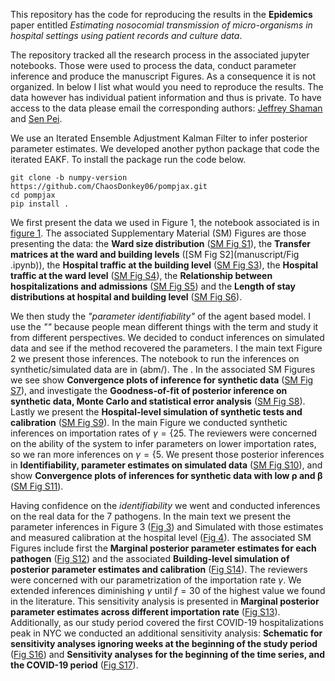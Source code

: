 This repository has the code for reproducing the results in the **Epidemics** paper entitled *Estimating nosocomial transmission of micro-organisms in hospital settings using patient records and culture data*.

The repository tracked all the research process in the associated jupyter notebooks. Those were used to process the data, conduct parameter inference and produce the manuscript Figures. As a consequence it is not organized. In below I list what would you need to reproduce the results. The data however has individual patient information and thus is private. To have access to the data please email the corresponding authors: [Jeffrey Shaman](https://www.publichealth.columbia.edu/profile/jeffrey-shaman-phd) and [Sen Pei](https://www.publichealth.columbia.edu/profile/sen-pei).

We use an Iterated Ensemble Adjustment Kalman Filter to infer posterior parameter estimates. We developed another python package that code the iterated EAKF. To install the package run the code below.

    git clone -b numpy-version https://github.com/ChaosDonkey06/pompjax.git
    cd pompjax
    pip install .

We first present the data we used in Figure 1, the notebook associated is in [figure 1](manuscript/Fig1.ipynb). The associated Supplementary Material (SM) Figures are those presenting the data: the **Ward size distribution** ([SM Fig S1](manuscript/Fig1.ipynb)), the **Transfer matrices at the ward and building levels** ([SM Fig S2](manuscript/Fig .ipynb)), the **Hospital traffic at the building level** ([SM Fig S3](manuscript/)), the **Hospital traffic at the ward level** ([SM Fig S4]()), the **Relationship between hospitalizations and admissions** ([SM Fig S5]()) and the **Length of stay distributions at hospital and building level** ([SM Fig S6](manuscript/AverageLOSInHospital2.ipynb)).

We then study the *"parameter identifiability"* of the agent based model. I use the *""* because people mean different things with the term and study it from different perspectives. We decided to conduct inferences on simulated data and see if the method recovered the parameters. I the main text Figure 2 we present those inferences. The notebook to run the inferences on synthetic/simulated data are in (abm/). The . In the associated SM Figures we see show **Convergence plots of inference for synthetic data** ([SM Fig S7]()), and investigate the **Goodness-of-fit of posterior inference on synthetic data, Monte Carlo and statistical error analysis** ([SM Fig S8]()). Lastly we present the **Hospital-level simulation of synthetic tests and calibration** ([SM Fig S9]()). In the main Figure we conducted synthetic inferences on importation rates of $\gamma=\{25%, 50%\}$. The reviewers were concerned on the ability of the system to infer parameters on lower importation rates, so we ran more inferences on $\gamma=\{5%, 10%, 15%\}$. We present those posterior inferences in **Identifiability, parameter estimates on simulated data** ([SM Fig S10]()), and show **Convergence plots of inferences for synthetic data with low $\mathbf{\rho}$ and $\mathbf{\beta}$** ([SM Fig S11]()).

Having confidence on the *identifiability* we went and conducted inferences on the real data for the 7 pathogens. In the main text we present the parameter inferences in Figure 3 ([Fig 3](manuscript/Fig3and4.ipynb)) and Simulated with those estimates and measured calibration at the hospital level ([Fig 4](manuscript/Fig3and4.ipynb)). The associated SM Figures include first the **Marginal posterior parameter estimates for each pathogen** ([Fig S12]()) and the associated **Building-level simulation of posterior parameter estimates and calibration** ([Fig S14]()). The reviewers were concerned with our parametrization of the importation rate $\gamma$. We extended inferences diminishing $\gamma$ until $f=30%$ of the highest value we found in the literature. This sensitivity analysis is presented in **Marginal posterior parameter estimates across different importation rate** ([Fig S13]()). Additionally, as our study period covered the first COVID-19 hospitalizations peak in NYC we conducted an additional sensitivity analysis: **Schematic for sensitivity analyses ignoring weeks at the beginning of the study period** ([Fig S16]()) and **Sensitivity analyses for the beginning of the time series, and the COVID-19 period** ([Fig S17]()).
